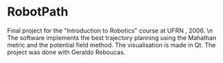 # RobotPath
Final project for the "Introduction to Robotics" course at UFRN , 2006. \n The software implements the best trajectory planning using the Mahathan metric and the potential field method. The visualisation is made in Qt. The project was done with Geraldo Reboucas.
